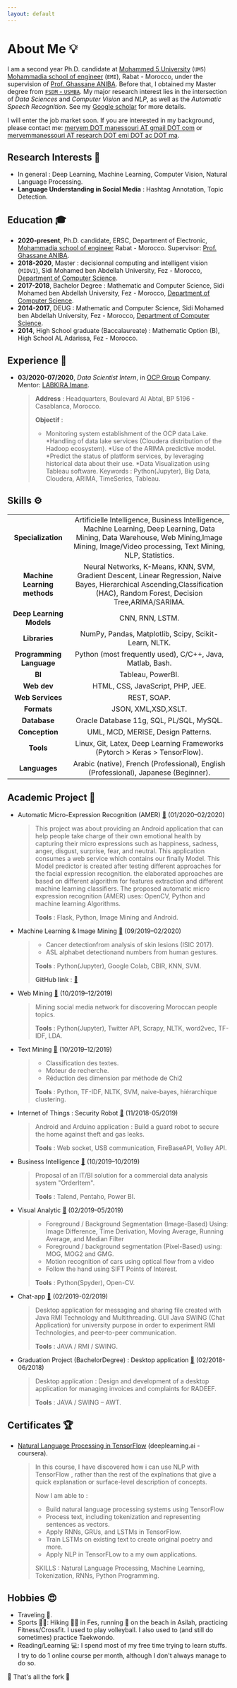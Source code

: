 ```yaml
---
layout: default
---
```


# About Me 💡

I am a second year Ph.D. candidate at [Mohammed 5 University](http://www.um5.ac.ma/um5/) (`UM5`) [Mohammadia school of engineer](https://www.emi.ac.ma/) (`EMI`), Rabat - Morocco, under the supervision of [Prof. Ghassane ANIBA](https://scholar.google.com/citations?user=rQiL-HEAAAAJ&hl=en). Before that, I obtained my Master degree from [`FSDM` - `USMBA`](http://www.fsdmfes.ac.ma/). My major research interest lies in the intersection of *Data Sciences* and *Computer Vision* and *NLP*, as well as the *Automatic Speech Recognition*. See my [Google scholar]() for more details.

I will enter the job market soon. If you are interested in my background, please contact me: [meryem DOT manessouri AT gmail DOT com](mailto:meryem.manessouri@gmail.com) or [meryemmanessouri AT research DOT emi DOT ac DOT ma](mailto:meryemmanessouri@research.emi.ac.ma).

## Research Interests 🎯

* In general : Deep Learning, Machine Learning, Computer Vision, Natural Language Processing.
* **Language Understanding in Social Media** : Hashtag Annotation, Topic Detection.

<!-- ## Recent News
* **08/10/2020**, our VD-BERT code has been released at [here](https://github.com/salesforce/VD-BERT)
* **15/09/2020**, two long papers are accepted by **EMNLP 2020**
* I am maintaining a repo of a curated reading list about [vision-language pretraining papers](https://github.com/yuewang-cuhk/awesome-vision-language-pretraining-papers)
* **Upcoming**, I will join Amazon AWS AI as an applied scientist intern
* **30/09/2019**, join Salesforce Research in Singapore as a research intern
* **27/07/2019**, attend ACL 2019 in Florence, Italy
* **30/05/2019**, attend NAACL 2019 in Minneapolis, USA -->

## Education 🎓

* **2020-present**, Ph.D. candidate, ERSC, Department of Electronic, [Mohammadia school of engineer](https://www.emi.ac.ma/) Rabat - Morocco. Supervisor: [Prof. Ghassane ANIBA](https://scholar.google.com/citations?user=rQiL-HEAAAAJ&hl=en).
* **2018-2020**, Master : decisionnal computing and intelligent vision (`MIDVI`), Sidi Mohamed ben Abdellah University, Fez - Morocco, [Department of Computer Science](http://www.fsdmfes.ac.ma/).
* **2017-2018**, Bachelor Degree : Mathematic and Computer Science, Sidi Mohamed ben Abdellah University, Fez - Morocco, [Department of Computer Science](http://www.fsdmfes.ac.ma/).
* **2014-2017**, DEUG : Mathematic and Computer Science, Sidi Mohamed ben Abdellah University, Fez - Morocco, [Department of Computer Science](http://www.fsdmfes.ac.ma/).
* **2014**, High School graduate (Baccalaureate) : Mathematic Option (B), High School AL Adarissa, Fez - Morocco.

## Experience 💼

* **03/2020-07/2020**, _Data Scientist Intern_, in [OCP Group](https://www.ocpgroup.ma/) Company. Mentor: [ LABKIRA Imane](https://www.linkedin.com/in/imane-labkira-a5296b54/).
  > **Address** : Headquarters, Boulevard Al Abtal, BP 5196 - Casablanca, Morocco.
  >
  > **Objectif** :
  >
  > * Monitoring system establishment of the OCP data Lake.
  > *Handling of data lake services (Cloudera distribution of the Hadoop ecosystem).
  > *Use of the ARIMA predictive model.
  > *Predict the status of platform services, by leveraging historical data about their use.
  > *Data Visualization using Tableau software.
  > Keywords : Python(Jupyter), Big Data, Cloudera, ARIMA, TimeSeries, Tableau.

## Skills ⚙

|||
|:----------------:|:-------------------:|
|**Specialization**| Artificielle Intelligence, Business Intelligence, Machine Learning, Deep Learning, Data Mining, Data Warehouse, Web Mining,Image Mining, Image/Video processing, Text Mining, NLP, Statistics.|
|**Machine Learning methods**| Neural Networks, K-Means, KNN, SVM, Gradient Descent, Linear Regression, Naive Bayes, Hierarchical Ascending,Classification (HAC), Random Forest, Decision Tree,ARIMA/SARIMA.|
|**Deep Learning Models**| CNN, RNN, LSTM.|
|**Libraries**| NumPy, Pandas, Matplotlib, Scipy, Scikit-Learn, NLTK.|
|**Programming Language**| Python (most frequently used), C/C++, Java, Matlab, Bash.|
|**BI**| Tableau, PowerBI.|
|**Web dev**| HTML, CSS, JavaScript, PHP, JEE.|
|**Web Services**| REST, SOAP.|
|**Formats**|JSON, XML,XSD,XSLT.|
|**Database**| Oracle Database 11g, SQL, PL/SQL, MySQL.|
|**Conception**| UML, MCD, MERISE, Design Patterns.|
|**Tools**| Linux, Git, Latex, Deep Learning Frameworks (Pytorch > Keras > TensorFlow).|
|**Languages**| Arabic (native), French (Professional), English (Professional), Japanese (Beginner).|

## Academic Project 📝

* Automatic Micro-Expression Recognition (AMER) [🔗]() (01/2020–02/2020)
  > This project was about providing an Android application that can help people take charge of their own emotional health by capturing their micro expressions such as happiness, sadness, anger, disgust, surprise, fear, and neutral. This application consumes a web service which contains our finally Model. This Model predictor is created after testing different approaches for the facial expression recognition. the elaborated approaches are based on different algorithm for features extraction and different machine learning classifiers. The proposed automatic micro expression recognition (AMER) uses: OpenCV, Python and machine learning Algorithms.
  >
  > **Tools** : Flask, Python, Image Mining and Android.

* Machine Learning & Image Mining [🔗]() (09/2019–02/2020)
  >* Cancer detectionfrom analysis of skin lesions (ISIC 2017).
  >* ASL alphabet detectionand numbers from human gestures.
  >
  > **Tools** : Python(Jupyter), Google Colab, CBIR, KNN, SVM.
  >
  > **GitHub link** : [🔗]()

* Web Mining [🔗]() (10/2019–12/2019)
  > Mining social media network for discovering Moroccan people topics.
  >
  > **Tools** : Python(Jupyter), Twitter API, Scrapy, NLTK, word2vec, TF-IDF, LDA.

* Text Mining [🔗]() (10/2019–12/2019)
  >
  >* Classification des textes.
  >* Moteur de recherche.
  >* Réduction des dimension par méthode de Chi2
  >
  > **Tools** : Python, TF-IDF, NLTK, SVM, naive-bayes, hiérarchique clustering.

* Internet of Things : Security Robot [🔗]() (11/2018-05/2019)
  > Android and Arduino application : Build a guard robot to secure the home against theft and gas leaks.
  >
  > **Tools** : Web socket, USB communication, FireBaseAPI, Volley API.

* Business Intelligence [🔗]() (10/2019–10/2019)
  > Proposal of an IT/BI solution for a commercial data analysis system "OrderItem".
  >
  > **Tools** : Talend, Pentaho, Power BI.

* Visual Analytic [🔗]() (02/2019-05/2019)
  >
  >* Foreground / Background Segmentation (Image-Based) Using: Image Difference, Time Derivation, Moving Average, Running Average, and Median Filter
  >* Foreground / background segmentation (Pixel-Based) using: MOG, MOG2 and GMG.
  >* Motion recognition of cars using optical flow from a video
  >* Follow the hand using SIFT Points of Interest.
  >
  > **Tools** : Python(Spyder), Open-CV.

* Chat-app [🔗]() (02/2019-02/2019)
  > Desktop application for messaging and sharing file created with Java RMI Technology and Multithreading. GUI Java SWING (Chat Application) for university purpose in order to experiment RMI Technologies, and peer-to-peer communication.
  >
  > **Tools** :  JAVA / RMI / SWING.

* Graduation Project (BachelorDegree) : Desktop application [🔗](https://github.com/m-elkhou/Tetris) (02/2018-06/2018)
  > Desktop application : Design and development of a desktop application for managing invoices and complaints for RADEEF.
  >
  > **Tools** : JAVA / SWING – AWT.

## Certificates 🏆

* [Natural Language Processing in TensorFlow](https://www.coursera.org/account/accomplishments/verify/VFGKZ8ELKE5U) (deeplearning.ai - coursera).
  > In this course, I have discovered how i can use NLP with TensorFlow , rather than the rest of the explnations that give a quick explanation or  surface-level description of concepts.
  >
  > Now I am able to :
  >
  >* Build natural language processing systems using TensorFlow
  >* Process text, including tokenization and representing sentences as vectors.
  >* Apply RNNs, GRUs, and LSTMs in TensorFlow.
  >* Train LSTMs on existing text to create original poetry and more.
  >* Apply NLP in TensorFLow to a my own applications.
  >
  > SKILLS : Natural Language Processing, Machine Learning, Tokenization, RNNs, Python Programming.


## Hobbies 😍

* Traveling 🧳.
* Sports 🚴‍♂️: Hiking 🚶‍♀️ in Fes, running 🏃 on the beach in Asilah, practicing Fitness/Crossfit. I used to play volleyball. I also used to (and still do sometimes) practice Taekwondo.
* Reading/Learning 💻: I spend most of my free time trying to learn stuffs. I try to do 1 online course per month, although I don't always manage to do so.

🎯 That's all the fork 🙏
